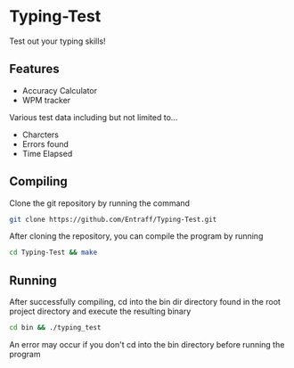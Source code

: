 # Typing-Test
Test out your typing skills!

## Features
- Accuracy Calculator
- WPM tracker

Various test data including but not limited to...
- Charcters
- Errors found
- Time Elapsed

## Compiling
Clone the git repository by running the command
```bash
git clone https://github.com/Entraff/Typing-Test.git
```

After cloning the repository, you can compile the program by running
```bash
cd Typing-Test && make
```

## Running
After successfully compiling, cd into the bin dir directory found in the root project directory and execute the resulting binary
```bash
cd bin && ./typing_test
```
An error may occur if you don't cd into the bin directory before running the program
